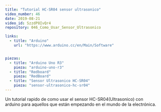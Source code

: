 ```yaml
---
title: "Tutorial HC-SR04 sensor ultrasonico"
video_number: 46
date: 2019-08-21
video_id: SzzdP8IvQr4
repository: 046_Como_Usar_Sensor_Ultrasonico

links:
  - title: "Arduino"
    url: "https://www.arduino.cc/en/Main/Software"


piezas:
  - title: "Arduino Uno R3"
    pieza: "arduino-uno-r3"
  - title: "Redboard"
    pieza: "RedBoard"
  - title: "Sensor Ultrasonico HC-SR04"
    pieza: "sensor-ultrasonico-hc-sr04"   
---
```


Un tutorial rapido de como usar el sensor HC-SR04(Ultrasonico) con arduino para aquellos que están empezando en el mundo de la electrónica.
